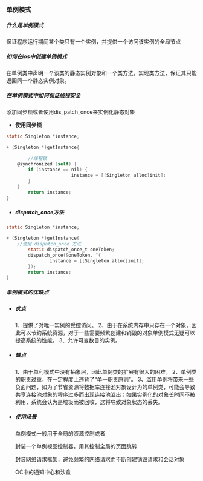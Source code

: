 ### 单例模式



##### 什么是单例模式

保证程序运行期间某个类只有一个实例，并提供一个访问该实例的全局节点



##### 如何在ios中创建单例模式

在单例类中声明一个该类的静态实例对象和一个类方法。实现类方法，保证其只能返回同一个静态实例对象。



##### 在单例模式中如何保证线程安全

添加同步锁或者使用dis_patch_once来实例化静态对象

- **使用同步锁**

```objective-c
static Singleton *instance;

+ (Singleton *)getInstance{
      
		//线程锁
    @synchronized (self) {
        if (instance == nil) {
						instance = [[Singleton alloc]init];
        }
    }		
		return instance;
}

```



- ##### dispatch_once方法

```objective-c
static Singleton *instance;

+ (Singleton *)getInstance{
    //使用 dispatch_once 方法
		static dispatch_once_t oneToken;
		dispatch_once(&oneToken, ^{
				instance = [[Singleton alloc]init];
		});
		return instance;
}
```


##### 单例模式的优缺点



- ##### 优点

  1、提供了对唯一实例的受控访问。
  2、由于在系统内存中只存在一个对象，因此可以节约系统资源，对于一些需要频繁创建和销毁的对象单例模式无疑可以提高系统的性能。
  3、允许可变数目的实例。

- ##### 缺点

  1、由于单利模式中没有抽象层，因此单例类的扩展有很大的困难。
  2、单例类的职责过重，在一定程度上违背了“单一职责原则”。
  3、滥用单例将带来一些负面问题，如为了节省资源将数据库连接池对象设计为的单例类，可能会导致共享连接池对象的程序过多而出现连接池溢出；如果实例化的对象长时间不被利用，系统会认为是垃圾而被回收，这将导致对象状态的丢失。



- ##### 使用场景

  单例模式一般用于全局的资源控制或者

  封装一个单例视图控制器，用其控制全局的页面跳转

  封装网络请求框架，避免频繁的网络请求而不断创建销毁请求和会话对象
  
  OC中的通知中心和沙盒



